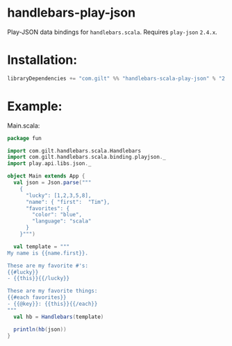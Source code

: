 handlebars-play-json
====================

Play-JSON data bindings for `handlebars.scala`. Requires `play-json` `2.4.x`.

# Installation:

```scala
libraryDependencies += "com.gilt" %% "handlebars-scala-play-json" % "2.0.1"
```

# Example:

Main.scala:

```scala
package fun

import com.gilt.handlebars.scala.Handlebars
import com.gilt.handlebars.scala.binding.playjson._
import play.api.libs.json._

object Main extends App {
  val json = Json.parse("""
    {
      "lucky": [1,2,3,5,8],
      "name": { "first":  "Tim"},
      "favorites": {
        "color": "blue",
        "language": "scala"
      }
    }""")

  val template = """
My name is {{name.first}}.

These are my favorite #'s:
{{#lucky}}
- {{this}}{{/lucky}}

These are my favorite things:
{{#each favorites}}
- {{@key}}: {{this}}{{/each}}
"""
  val hb = Handlebars(template)

  println(hb(json))
}
```
